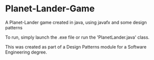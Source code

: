 # Planet-Lander-Game
A Planet-Lander game created in java, using javafx and some design patterns

To run, simply launch the .exe file or run the 'PlanetLander.java' class.

This was created as part of a Design Patterns module for a Software Engineering degree.
